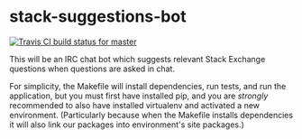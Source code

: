 stack-suggestions-bot
=====================

[![Travis CI build status for master](https://travis-ci.org/jeremybanks/stack-suggestions-bot.svg?branch=master)](https://travis-ci.org/jeremybanks/stack-suggestions-bot)

This will be an IRC chat bot which suggests relevant Stack Exchange
questions when questions are asked in chat.

For simplicity, the Makefile will install dependencies, run tests, and
run the application, but you must first have installed pip, and you
are *strongly* recommended to also have installed virtualenv and
activated a new environment. (Particularly because when the Makefile
installs dependencies it will also link our packages into environment's
site packages.)
